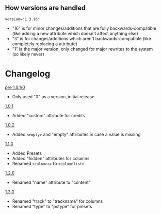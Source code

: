 ## How versions are handled
`version="1.3.16"`
- "16" is for minor changes/additions that are fully backwards-compatible (like adding a new attribute which doesn't affect anything else)
- "3" is for changes/additions which aren't backwards-compatible (like completely replacing a attribute)
- "1" is the major version, only changed for major rewrites to the system (so likely never)

# Changelog
[pre 1.0.1/0](https://github.com/blueYOSHI9000/TimeTrialTracker/wiki/Add-a-new-game/645469daeb0459692bb5cbddd08da8c1de607032)
- Only used "0" as a version, initial release

[1.0.1](https://github.com/blueYOSHI9000/TimeTrialTracker/wiki/Add-a-new-game/a8cacdff83115fe3a64ada5dce9ad58230c0bfb4)
- Added "custom" attribute for credits

[1.0.2](https://github.com/blueYOSHI9000/TimeTrialTracker/wiki/Add-a-new-game/ecc3391b081850328e866b3e3629b7cb661296f3)
- Added `<empty>` and "empty" attributes in case a value is missing

[1.1.0](https://github.com/blueYOSHI9000/TimeTrialTracker/wiki/Add-a-new-game/688ff85bd497ab87cabbb97e3c7f0fb3289408d8)
- Added Presets
- Added "hidden" attributes for columns
- Renamed `<columns>` to `<columnlist>`

[1.2.0](https://github.com/blueYOSHI9000/TimeTrialTracker/wiki/Add-a-new-game/a1d763941f9b6606420156981e85ee104bf340e9)
- Renamed "name" attribute to "content"

[1.3.0](https://github.com/blueYOSHI9000/TimeTrialTracker/wiki/Add-a-new-game/6587811085f35617608661f47c4b3cd3d01f043f)
- Renamed "track" to "trackname" for columns
- Renamed "type" to "pstype" for presets